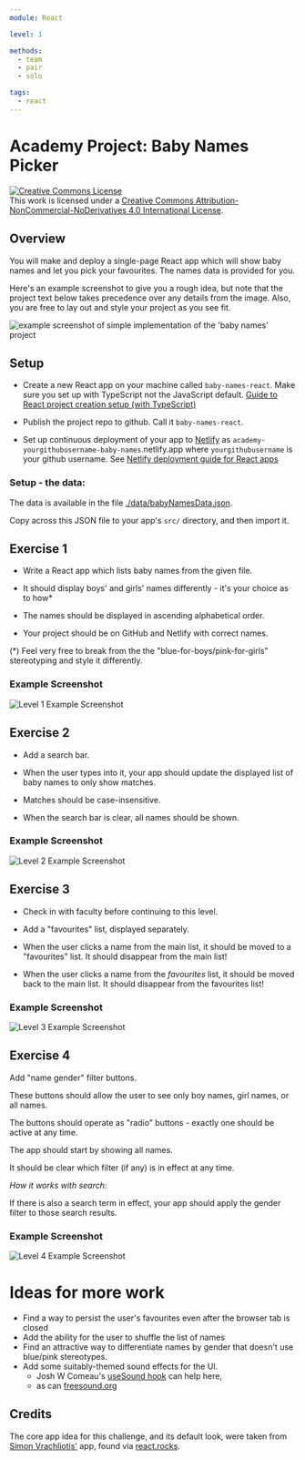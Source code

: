 ```yaml
---
module: React

level: 1

methods:
  - team
  - pair
  - solo

tags:
  - react
---
```


# Academy Project: Baby Names Picker

<a rel="license" href="http://creativecommons.org/licenses/by-nc-nd/4.0/"><img alt="Creative Commons License" style="border-width:0" src="https://i.creativecommons.org/l/by-nc-nd/4.0/88x31.png" /></a><br />This work is licensed under a <a rel="license" href="http://creativecommons.org/licenses/by-nc-nd/4.0/">Creative Commons Attribution-NonCommercial-NoDerivatives 4.0 International License</a>.

## Overview

You will make and deploy a single-page React app which will show baby names and let you pick your favourites. The names data is provided for you.

Here's an example screenshot to give you a rough idea, but note that the project text below takes precedence over any details from the image. Also, you are free to lay out and style your project as you see fit.

![example screenshot of simple implementation of the 'baby names' project](./example-screenshots/finished.png)

## Setup

- Create a new React app on your machine called `baby-names-react`. Make sure you set up with TypeScript not the JavaScript default. 
[Guide to React project creation setup (with TypeScript)](https://www.notion.so/weareacademy/How-to-create-a-React-app-with-TypeScript-76643f84db564a69a04db9a0b6a2f2e7)

- Publish the project repo to github. Call it `baby-names-react`.

- Set up continuous deployment of your app to [Netlify](https://netlify.app/) as `academy-yourgithubusername-baby-names`.netlify.app where `yourgithubusername` is your github username. See [Netlify deployment guide for React apps](https://www.notion.so/weareacademy/How-to-deploy-a-React-app-to-free-Netlify-hosting-9e6ebd4dcb814cb483c34eb0f05ea96e)



### Setup - the data:

The data is available in the file [./data/babyNamesData.json](./data/babyNamesData.json).

Copy across this JSON file to your app's `src/` directory, and then import it.

## Exercise 1

- Write a React app which lists baby names from the given file.

- It should display boys' and girls' names differently - it's your choice as to how\*

- The names should be displayed in ascending alphabetical order.

- Your project should be on GitHub and Netlify with correct names.

(\*) Feel very free to break from the the "blue-for-boys/pink-for-girls" stereotyping and style it differently.

### Example Screenshot

![Level 1 Example Screenshot](./example-screenshots/level-1.png)

## Exercise 2

- Add a search bar.

- When the user types into it, your app should update the displayed list of baby names to only show matches.

- Matches should be case-insensitive.

- When the search bar is clear, all names should be shown.

### Example Screenshot

![Level 2 Example Screenshot](./example-screenshots/level-2.png)

## Exercise 3

- Check in with faculty before continuing to this level.

- Add a "favourites" list, displayed separately.

- When the user clicks a name from the main list, it should be moved to a "favourites" list. It should disappear from the main list!

- When the user clicks a name from the _favourites_ list, it should be moved back to the main list. It should disappear from the favourites list!

### Example Screenshot

![Level 3 Example Screenshot](./example-screenshots/level-3.png)

## Exercise 4

Add "name gender" filter buttons.

These buttons should allow the user to see only boy names, girl names, or all names.

The buttons should operate as "radio" buttons - exactly one should be active at any time.

The app should start by showing all names.

It should be clear which filter (if any) is in effect at any time.

_How it works with search:_

If there is also a search term in effect, your app should apply the gender filter to those search results.

### Example Screenshot

![Level 4 Example Screenshot](./example-screenshots/level-4.png)

# Ideas for more work

- Find a way to persist the user's favourites even after the browser tab is closed
- Add the ability for the user to shuffle the list of names
- Find an attractive way to differentiate names by gender that doesn't use blue/pink stereotypes.
- Add some suitably-themed sound effects for the UI.
  - Josh W Comeau's [useSound hook](https://www.joshwcomeau.com/react/announcing-use-sound-react-hook/) can help here,
  - as can [freesound.org](https://freesound.org/)

## Credits

The core app idea for this challenge, and its default look, were taken from [Simon Vrachliotis'](https://simonswiss.com/) app, found via [react.rocks](https://react.rocks/example/Baby_name_inspiration).
